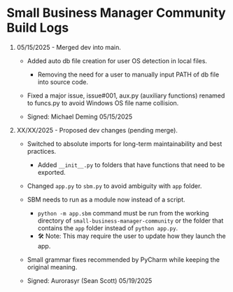 # Small Business Manager Community Build Logs

1. 05/15/2025 - Merged dev into main.
    - Added auto db file creation for user OS detection in local files.
        - Removing the need for a user to manually input PATH of db file into source code.
    - Fixed a major issue, issue#001, aux.py (auxiliary functions) renamed to funcs.py to avoid Windows OS file name collision.

    - Signed: Michael Deming 05/15/2025

2. XX/XX/2025 - Proposed dev changes (pending merge).
   - Switched to absolute imports for long-term maintainability and best practices.
     - Added `__init__.py` to folders that have functions that need to be exported.
   - Changed `app.py` to `sbm.py` to avoid ambiguity with `app` folder.
   - SBM needs to run as a module now instead of a script.
     - `python -m app.sbm` command must be run from the working directory of `small-business-manager-community` or the folder that contains the `app` folder instead of `python app.py`.
     - 🛠️ Note: This may require the user to update how they launch the app.
   - Small grammar fixes recommended by PyCharm while keeping the original meaning.

   - Signed: Aurorasyr (Sean Scott) 05/19/2025